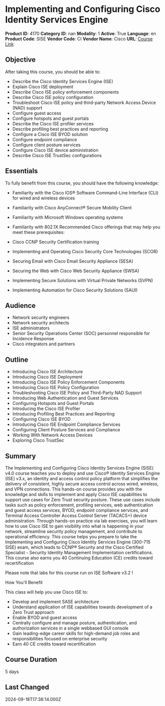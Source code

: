 # Implementing and Configuring Cisco Identity Services Engine

**Product ID**: 4170
**Category ID**: nan
**Modality**: 1
**Active**: True
**Language**: en
**Product Code**: SISE
**Vendor Code**: CI
**Vendor Name**: Cisco
**URL**: [Course Link](https://www.fastlaneus.com/course/cisco-sise)

## Objective
After taking this course, you should be able to:


- Describe the Cisco Identity Services Engine (ISE)
- Explain Cisco ISE deployment
- Describe Cisco ISE policy enforcement components
- Describe Cisco ISE policy configuration
- Troubleshoot Cisco ISE policy and third-party Network Access Device (NAD) support
- Configure guest access
- Configure hotspots and guest portals
- Describe the Cisco ISE profiler services
- Describe profiling best practices and reporting
- Configure a Cisco ISE BYOD solution
- Configure endpoint compliance
- Configure client posture services
- Configure Cisco ISE device administration
- Describe Cisco ISE TrustSec configurations

## Essentials
To fully benefit from this course, you should have the following knowledge:


- Familiarity with the Cisco IOS® Software Command-Line Interface (CLI) for wired and wireless devices
- Familiarity with Cisco AnyConnect® Secure Mobility Client
- Familiarity with Microsoft Windows operating systems
- Familiarity with 802.1X
Recommended Cisco offerings that may help you meet these prerequisites:



- Cisco CCNP Security Certification training

- Implementing and Operating Cisco Security Core Technologies (SCOR)
- Securing Email with Cisco Email Security Appliance (SESA)
- Securing the Web with Cisco Web Security Appliance (SWSA)
- Implementing Secure Solutions with Virtual Private Networks (SVPN)
- Implementing Automation for Cisco Security Solutions (SAUI)

## Audience
- Network security engineers
- Network security architects
- ISE administrators
- Senior Security Operations Center (SOC) personnel responsible for Incidence Response
- Cisco integrators and partners

## Outline
- Introducing Cisco ISE Architecture
- Introducing Cisco ISE Deployment
- Introducing Cisco ISE Policy Enforcement Components
- Introducing Cisco ISE Policy Configuration
- Troubleshooting Cisco ISE Policy and Third-Party NAD Support
- Introducing Web Authentication and Guest Services
- Configuring Hotspots and Guest Portals
- Introducing the Cisco ISE Profiler
- Introducing Profiling Best Practices and Reporting
- Configuring Cisco ISE BYOD
- Introducing Cisco ISE Endpoint Compliance Services
- Configuring Client Posture Services and Compliance
- Working With Network Access Devices
- Exploring Cisco TrustSec

## Summary
The Implementing and Configuring Cisco Identity Services Engine (SISE) v4.0 course teaches you to deploy and use Cisco® Identity Services Engine (ISE) v3.x, an identity and access control policy platform that simplifies the delivery of consistent, highly secure access control across wired, wireless, and VPN connections. This hands-on course provides you with the knowledge and skills to implement and apply Cisco ISE capabilities to support use cases for Zero Trust security posture. These use cases include tasks such as policy enforcement, profiling services, web authentication and guest access services, BYOD, endpoint compliance services, and Terminal Access Controller Access Control Server (TACACS+) device administration. Through hands-on practice via lab exercises, you will learn how to use Cisco ISE to gain visibility into what is happening in your network, streamline security policy management, and contribute to operational efficiency. This course helps you prepare to take the Implementing and Configuring Cisco Identity Services Engine (300-715 SISE) exam, which leads to CCNP® Security and the Cisco Certified Specialist - Security Identity Management Implementation certifications. This course also earns you 40 Continuing Education (CE) credits toward recertification

Please note that labs for this course run on ISE Software v3.2 !

How You'll Benefit


This class will help you use Cisco ISE to:


- Develop and implement SASE architecture
- Understand application of ISE capabilities towards development of a Zero Trust approach
- Enable BYOD and guest access
- Centrally configure and manage posture, authentication, and authorization services in a single webbased GUI console
- Gain leading-edge career skills for high-demand job roles and responsibilities focused on enterprise security
- Earn 40 CE credits toward recertification

## Course Duration
5 days

## Last Changed
2024-09-18T17:38:14.000Z
